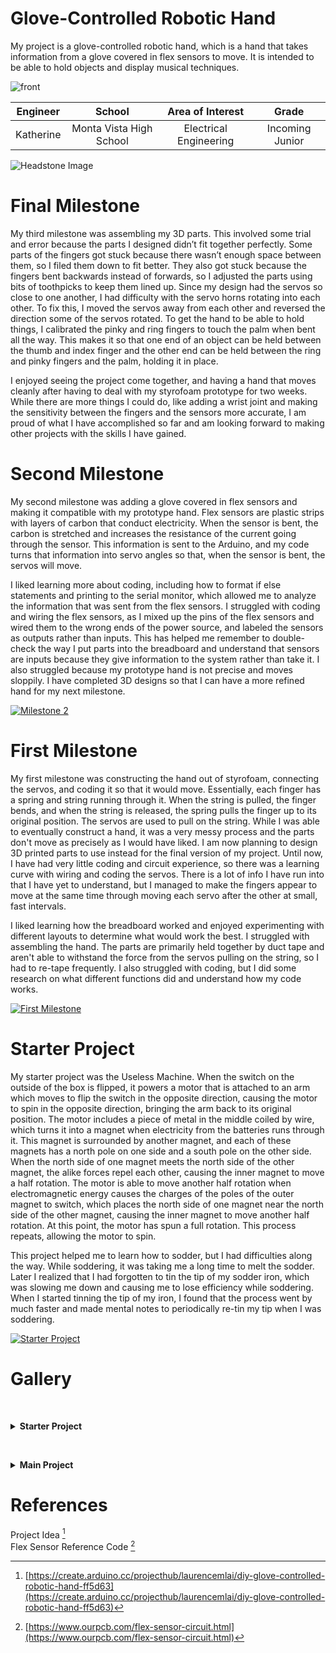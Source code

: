 ﻿# Glove-Controlled Robotic Hand
My project is a glove-controlled robotic hand, which is a hand that takes information from a glove covered in flex sensors to move. It is intended to be able to hold objects and display musical techniques.

   ![front](https://user-images.githubusercontent.com/108292161/180023794-99af88ab-56eb-471b-b586-8db76d141d47.jpg)

| **Engineer** | **School** | **Area of Interest** | **Grade** |
|:--:|:--:|:--:|:--:|
| Katherine | Monta Vista High School | Electrical Engineering | Incoming Junior

![Headstone Image](https://user-images.githubusercontent.com/108292161/179852268-de31a649-9426-4229-bcb8-5d4d218b1511.png)

# Final Milestone
My third milestone was assembling my 3D parts. This involved some trial and error because the parts I designed didn’t fit together perfectly. Some parts of the fingers got stuck because there wasn’t enough space between them, so I filed them down to fit better. They also got stuck because the fingers bent backwards instead of forwards, so I adjusted the parts using bits of toothpicks to keep them lined up. Since my design had the servos so close to one another, I had difficulty with the servo horns rotating into each other. To fix this, I moved the servos away from each other and reversed the direction some of the servos rotated. To get the hand to be able to hold things, I calibrated the pinky and ring fingers to touch the palm when bent all the way. This makes it so that one end of an object can be held between the thumb and index finger and the other end can be held between the ring and pinky fingers and the palm, holding it in place.

I enjoyed seeing the project come together, and having a hand that moves cleanly after having to deal with my styrofoam prototype for two weeks. While there are more things I could do, like adding a wrist joint and making the sensitivity between the fingers and the sensors more accurate, I am proud of what I have accomplished so far and am looking forward to making other projects with the skills I have gained.



# Second Milestone
My second milestone was adding a glove covered in flex sensors and making it compatible with my prototype hand. Flex sensors are plastic strips with layers of carbon that conduct electricity. When the sensor is bent, the carbon is stretched and increases the resistance of the current going through the sensor. This information is sent to the Arduino, and my code turns that information into servo angles so that, when the sensor is bent, the servos will move. 

I liked learning more about coding, including how to format if else statements and printing to the serial monitor, which allowed me to analyze the information that was sent from the flex sensors. I struggled with coding and wiring the flex sensors, as I mixed up the pins of the flex sensors and wired them to the wrong ends of the power source, and labeled the sensors as outputs rather than inputs. This has helped me remember to double-check the way I put parts into the breadboard and understand that sensors are inputs because they give information to the system rather than take it. I also struggled because my prototype hand is not precise and moves sloppily. I have completed 3D designs so that I can have a more refined hand for my next milestone.

[![Milestone 2](https://res.cloudinary.com/marcomontalbano/image/upload/v1658245615/video_to_markdown/images/youtube--9F8LWsBWWFo-c05b58ac6eb4c4700831b2b3070cd403.jpg)](https://www.youtube.com/watch?v=9F8LWsBWWFo "Milestone 2")

# First Milestone
My first milestone was constructing the hand out of styrofoam, connecting the servos, and coding it so that it would move. Essentially, each finger has a spring and string running through it. When the string is pulled, the finger bends, and when the string is released, the spring pulls the finger up to its original position. The servos are used to pull on the string. While I was able to eventually construct a hand, it was a very messy process and the parts don't move as precisely as I would have liked. I am now planning to design 3D printed parts to use instead for the final version of my project. Until now, I have had very little coding and circuit experience, so there was a learning curve with wiring and coding the servos. There is a lot of info I have run into that I have yet to understand, but I managed to make the fingers appear to move at the same time through moving each servo after the other at small, fast intervals.

I liked learning how the breadboard worked and enjoyed experimenting with different layouts to determine what would work the best. I struggled with assembling the hand. The parts are primarily held together by duct tape and aren't able to withstand the force from the servos pulling on the string, so I had to re-tape frequently. I also struggled with coding, but I did some research on what different functions did and understand how my code works.

[![First Milestone](https://res.cloudinary.com/marcomontalbano/image/upload/v1657640738/video_to_markdown/images/youtube--cq2TIxhJM8k-c05b58ac6eb4c4700831b2b3070cd403.jpg)](https://www.youtube.com/watch?v=cq2TIxhJM8k "First Milestone")

# Starter Project
My starter project was the Useless Machine. When the switch on the outside of the box is flipped, it powers a motor that is attached to an arm which moves to flip the switch in the opposite direction, causing the motor to spin in the opposite direction, bringing the arm back to its original position. The motor includes a piece of metal in the middle coiled by wire, which turns it into a magnet when electricity from the batteries runs through it. This magnet is surrounded by another magnet, and each of these magnets has a north pole on one side and a south pole on the other side. When the north side of one magnet meets the north side of the other magnet, the alike forces repel each other, causing the inner magnet to move a half rotation. The motor is able to move another half rotation when electromagnetic energy causes the charges of the poles of the outer magnet to switch, which places the north side of one magnet near the north side of the other magnet, causing the inner magnet to move another half rotation. At this point, the motor has spun a full rotation. This process repeats, allowing the motor to spin.

This project helped me to learn how to sodder, but I had difficulties along the way. While soddering, it was taking me a long time to melt the sodder. Later I realized that I had forgotten to tin the tip of my sodder iron, which was slowing me down and causing me to lose efficiency while soddering. When I started tinning the tip of my iron, I found that the process went by much faster and made mental notes to periodically re-tin my tip when I was soddering. 

[![Starter Project](https://res.cloudinary.com/marcomontalbano/image/upload/v1657641442/video_to_markdown/images/youtube--zHHrVlNTF08-c05b58ac6eb4c4700831b2b3070cd403.jpg)](https://www.youtube.com/watch?v=zHHrVlNTF08&t=36s "Starter Project")

# Gallery
&nbsp;<details><summary> **Starter Project** </summary>
   
#### Useless Machine
   ![useless_machine](https://user-images.githubusercontent.com/108292161/180023994-4e5545d3-af42-4005-8d84-86c2e705ee5d.jpg)
   
</details>


&nbsp;<details><summary> **Main Project** </summary>
   
#### Side View 
   ![side](https://user-images.githubusercontent.com/108292161/180023909-9c0e0b7a-8642-41c5-8965-d9bf5d5d99bb.jpg)
   
#### Prototype Hand 
   ![Prototype Hand](https://user-images.githubusercontent.com/108292161/179859558-7723ad97-5a88-46f3-9ace-8e3a130621bc.png) 
   
#### Angry Hand 
   ![angry](https://user-images.githubusercontent.com/108292161/180023861-b4966ccb-7c46-495b-8150-cbff8bfb71b3.jpg)
   
#### Musically Gifted Hand 
   ![musical_talent](https://user-images.githubusercontent.com/108292161/180023954-c1c781f7-6bf9-45a4-9d61-4fe8d5474737.jpg)
   
#### Circuit Diagram 
   ![Circuit Diagram](https://user-images.githubusercontent.com/108292161/179852639-0af2abf4-4445-4ecb-ae5a-190b91a29b11.png) 
   
#### Circuit Schematic 
   ![Circuit Schematic](https://user-images.githubusercontent.com/108292161/179852789-cf5e3692-36a1-47f4-aa93-d5166557289f.PNG) 
   
#### Hand Render 
   ![Hand Render](https://user-images.githubusercontent.com/108292161/179852717-febe5219-1f85-4dcf-aa06-00bf7dd2f4f9.PNG)
   
</details>


# References
Project Idea [^1]<br>
Flex Sensor Reference Code [^2]

[^1]: [https://create.arduino.cc/projecthub/laurencemlai/diy-glove-controlled-robotic-hand-ff5d63](https://create.arduino.cc/projecthub/laurencemlai/diy-glove-controlled-robotic-hand-ff5d63)
[^2]: [https://www.ourpcb.com/flex-sensor-circuit.html](https://www.ourpcb.com/flex-sensor-circuit.html)
